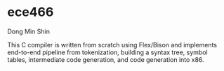 # ece466
Dong Min Shin

This C compiler is written from scratch using Flex/Bison and implements end-to-end pipeline from tokenization, building a syntax tree, symbol tables, intermediate code generation, and code generation into x86.
